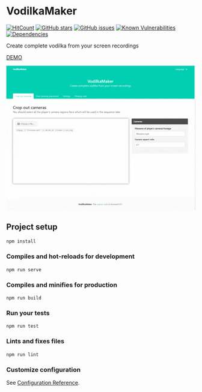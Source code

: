 # VodilkaMaker

[![HitCount](http://hits.dwyl.io/174n/VodilkaMaker.svg)](http://hits.dwyl.io/174n/VodilkaMaker)
[![GitHub stars](https://img.shields.io/github/stars/174n/VodilkaMaker.svg?style=flat-square)](https://github.com/174n/VodilkaMaker/stargazers)
[![GitHub issues](https://img.shields.io/github/issues/174n/VodilkaMaker.svg?style=flat-square)](https://github.com/174n/VodilkaMaker/issues)
[![Known Vulnerabilities](https://snyk.io/test/github/174n/VodilkaMaker/badge.svg?style=flat-square)](https://snyk.io/test/github/174n/VodilkaMaker)
[![Dependencies](https://img.shields.io/david/174n/VodilkaMaker?style=flat-square)](https://github.com/174n/VodilkaMaker/blob/master/package.json)

Create complete vodilka from your screen recordings

[DEMO](https://174n.github.io/VodilkaMaker/)

![Demo gif](demo.gif)

## Project setup
```
npm install
```

### Compiles and hot-reloads for development
```
npm run serve
```

### Compiles and minifies for production
```
npm run build
```

### Run your tests
```
npm run test
```

### Lints and fixes files
```
npm run lint
```

### Customize configuration
See [Configuration Reference](https://cli.vuejs.org/config/).
